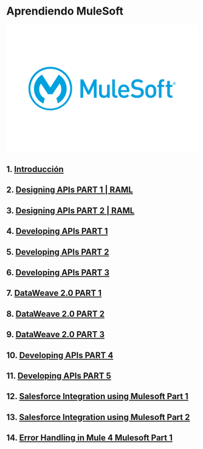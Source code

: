 # Aprendiendo MuleSoft

<div align="center">
    <img src="./Notas/img/MuleSoft-Logo.png" alt="logo" width="600"/>
</div>

## 1. <a href="./Notas/1_Introduccion.md">Introducción</a>

## 2. <a href="./Notas/2_Diseñando_API_Part1.md">Designing APIs PART 1 | RAML</a>

## 3. <a href="./Notas/3_Diseñando_API_Part2.md">Designing APIs PART 2 | RAML</a>

## 4. <a href="./Notas/4_Desarrollando_API_Part1.md">Developing APIs PART 1</a>

## 5. <a href="./Notas/5_Desarrollando_API_Part2.md">Developing APIs PART 2</a>

## 6. <a href="./Notas/6_Desarrollando_API_Part3.md">Developing APIs PART 3</a>

## 7. <a href="./Notas/7_Dataweave_Part1.md">DataWeave 2.0 PART 1</a>

## 8. <a href="./Notas/8_Dataweave_Part2.md">DataWeave 2.0 PART 2</a>

## 9. <a href="./Notas/9_Dataweave_Part3.md">DataWeave 2.0 PART 3</a>

## 10. <a href="./Notas/10_Desarrollando_API_Part4.md">Developing APIs PART 4</a>

## 11. <a href="./Notas/11_Desarrollando_API_Part5.md">Developing APIs PART 5</a>

## 12. <a href="./Notas/12_Salesforce_Int_Part1.md">Salesforce Integration using Mulesoft Part 1</a>

## 13. <a href="./Notas/13_Salesforce_Int_Part2.md">Salesforce Integration using Mulesoft Part 2</a>

## 14. <a href="./Notas/14_ Error_Handling_Part1.md">Error Handling in Mule 4 Mulesoft Part 1</a>
